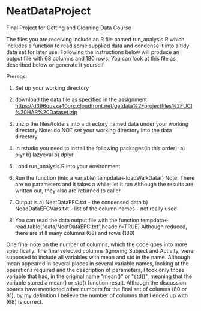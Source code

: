 # NeatDataProject
Final Project for Getting and Cleaning Data Course

The files you are receiving include an R file named run_analysis.R
which includes a function to read some supplied data and condense it
into a tidy data set for later use.  Following the instructions below
will produce an output file with 68 columns and 180 rows.  You can
look at this file as described below or generate it yourself

Prereqs:
1) Set up your working directory
2) download the data file as specified in the assignment
https://d396qusza40orc.cloudfront.net/getdata%2Fprojectfiles%2FUCI%20HAR%20Dataset.zip 

3) unzip the files/folders into a directory named data under your working directory
	Note: do NOT set your working directory into the data directory
4) In rstudio you need to install the following packages(in this order):
	a) plyr
	b) lazyeval
	b) dplyr
5) Load run_analysis.R into your environment
6) Run the function (into a variable) tempdata<-loadWalkData()
	Note: There are no parameters and it takes a while; let it run
	Although the results are written out, they also are returned to caller
7) Output is
	a) NeatDataEFC.txt - the condensed data
	b) NeadDataEFCVars.txt - list of the column names - not really used
8) You can read the data output file with the function
	tempdata<-read.table("data/NeatDataEFC.txt",heade r=TRUE)
	Although reduced, there are still many columns (68) and rows (180)

One final note on the number of columns, which the code goes into more specifically.
The final selected columns (ignoring Subject and Activity, were supposed to include
all variables with mean and std in the name.  Although mean appeared in several places
in several variable names, looking at the operations required and the description of
parameters, I took only those variable that had, in the original name "mean()" or "std()",
meaning that the variable stored a mean() or std() function result.  Although the discussion
boards have mentioned other numbers for the final set of columns (80 or 81), by my definition
I believe the number of columns that I ended up with (68) is correct.



